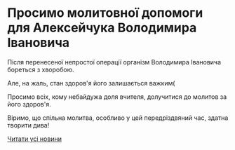 # Просимо молитовної допомоги для Алексейчука Володимира Івановича

Після перенесеної непростої операції організм Володимира Івановича бореться з хворобою.

Але, на жаль, стан здоров'я його залишається важким(

Просимо всіх, кому небайдужа доля вчителя, долучитися до молитов за його здоров'я.

Віримо, що спільна молитва, особливо у цей передріздвяний час, здатна творити дива!

[Читати усі новини](/news)
